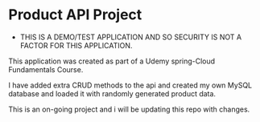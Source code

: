 # Product API Project

- THIS IS A DEMO/TEST APPLICATION AND SO SECURITY IS NOT A FACTOR FOR THIS APPLICATION.

This application was created as part of a Udemy spring-Cloud Fundamentals Course.

I have added extra CRUD methods to the api and created my own MySQL database and loaded it with randomly generated product data.

This is an on-going project and i will be updating this repo with changes.

